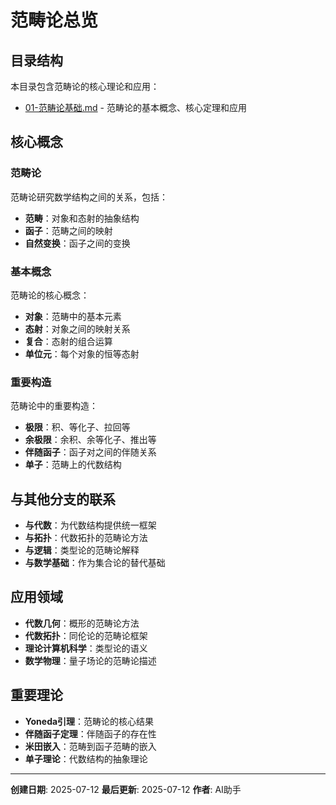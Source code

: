 # 范畴论总览

## 目录结构

本目录包含范畴论的核心理论和应用：

- [01-范畴论基础.md](01-范畴论基础.md) - 范畴论的基本概念、核心定理和应用

## 核心概念

### 范畴论

范畴论研究数学结构之间的关系，包括：

- **范畴**：对象和态射的抽象结构
- **函子**：范畴之间的映射
- **自然变换**：函子之间的变换

### 基本概念

范畴论的核心概念：

- **对象**：范畴中的基本元素
- **态射**：对象之间的映射关系
- **复合**：态射的组合运算
- **单位元**：每个对象的恒等态射

### 重要构造

范畴论中的重要构造：

- **极限**：积、等化子、拉回等
- **余极限**：余积、余等化子、推出等
- **伴随函子**：函子对之间的伴随关系
- **单子**：范畴上的代数结构

## 与其他分支的联系

- **与代数**：为代数结构提供统一框架
- **与拓扑**：代数拓扑的范畴论方法
- **与逻辑**：类型论的范畴论解释
- **与数学基础**：作为集合论的替代基础

## 应用领域

- **代数几何**：概形的范畴论方法
- **代数拓扑**：同伦论的范畴论框架
- **理论计算机科学**：类型论的语义
- **数学物理**：量子场论的范畴论描述

## 重要理论

- **Yoneda引理**：范畴论的核心结果
- **伴随函子定理**：伴随函子的存在性
- **米田嵌入**：范畴到函子范畴的嵌入
- **单子理论**：代数结构的抽象理论

---

**创建日期**: 2025-07-12
**最后更新**: 2025-07-12
**作者**: AI助手
